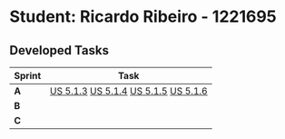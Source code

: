 # Student: Ricardo Ribeiro - 1221695

## Developed Tasks

| Sprint | Task     |
|--------|--------------------|
| **A**  | [US 5.1.3](../../sprint%20A/US_5.1.3/readme.md) [US 5.1.4](../../sprint%20A/US_5.1.4/readme.md) [US 5.1.5](../../sprint%20A/US_5.1.5/readme.md) [US 5.1.6](../../sprint%20A/US_5.1.6/readme.md) |
| **B**  |  |
| **C**  |  |
